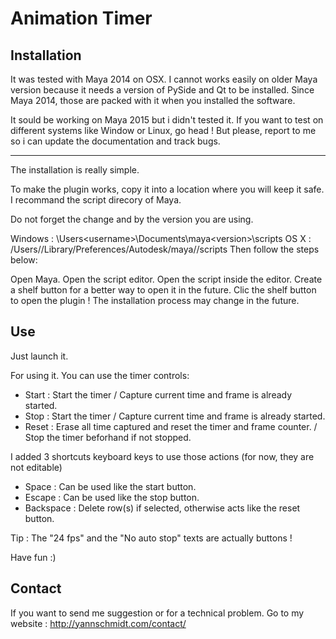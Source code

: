 # Animation Timer

## Installation

It was tested with Maya 2014 on OSX. I cannot works easily on older Maya version because it needs a version of PySide and Qt to be installed. Since Maya 2014, those are packed with it when you installed the software.

It sould be working on Maya 2015 but i didn't tested it.
If you want to test on different systems like Window or Linux, go head ! But please, report to me so i can update the documentation and track bugs.

---

The installation is really simple.

To make the plugin works, copy it into a location where you will keep it safe.
I recommand the script direcory of Maya.

Do not forget the change <username> and <version> by the version you are using.

Windows : \Users\<username>\Documents\maya\<version>\scripts
OS X : /Users/<username>/Library/Preferences/Autodesk/maya/<version>/scripts
Then follow the steps below:

Open Maya.
Open the script editor.
Open the script inside the editor.
Create a shelf button for a better way to open it in the future.
Clic the shelf button to open the plugin !
The installation process may change in the future.

## Use

Just launch it.

For using it. You can use the timer controls:

- Start : Start the timer / Capture current time and frame is already started.
- Stop : Start the timer / Capture current time and frame is already started.
- Reset : Erase all time captured and reset the timer and frame counter. / Stop the timer beforhand if not stopped.

I added 3 shortcuts keyboard keys to use those actions
(for now, they are not editable)

- Space : Can be used like the start button.
- Escape : Can be used like the stop button.
- Backspace : Delete row(s) if selected, otherwise acts like the reset button.

Tip : The "24 fps" and the "No auto stop" texts are actually buttons !

Have fun :)

## Contact

If you want to send me suggestion or for a technical problem.
Go to my website : http://yannschmidt.com/contact/

